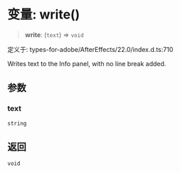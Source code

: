 # 变量: write()

> **write**: (`text`) => `void`

定义于: types-for-adobe/AfterEffects/22.0/index.d.ts:710

Writes text to the Info panel, with no line break added.

## 参数

### text

`string`

## 返回

`void`
